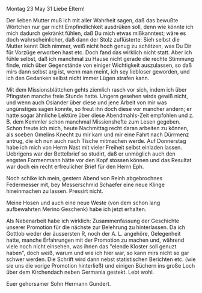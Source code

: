  Montag 23 May 31
Liebe Eltern!

Der lieben Mutter muß ich mit aller Wahrheit sagen, daß das bewußte Wörtchen nur gar nicht Empfindlichkeit ausdrüken soll, denn wie könnte ich mich dadurch gekränkt fühlen, daß Du mich etwas mißkanntest; wäre es doch wahrscheinlicher, daß dann der Stolz zuflüsterte: Sieh selbst die Mutter kennt Dich nimmer, weiß nicht hoch genug zu schätzen, was Du Dir für Vorzüge erworben hast etc. Doch fand das wirklich nicht statt. Aber ich fühle selbst, daß ich manchmal zu Hause nicht gerade die rechte Stimmung finde, mich über Gegenstände von einiger Wichtigkeit auszulassen, so daß mirs dann selbst arg ist, wenn man meint, ich sey liebloser geworden, und ich den Gedanken selbst nicht immer Lügen strafen kann.

Mit dem Missionsblättchen gehts ziemlich rasch vor sich, indem ich über Pfingsten manche freie Stunde hatte. Ungern gesehen wirds gewiß nicht, und wenn auch Osiander über diese und jene Arbeit von mir was ungünstiges sagen konnte, so freut ihn doch diese vor mancher andern; er hatte sogar ähnliche Lektüre über diese Abendmahls-Zeit empfohlen und z. B. dem Kemmler schon manchmal Missionshefte zum Lesen gegeben. Schon freute ich mich, heute Nachmittag recht daran arbeiten zu können, als soeben Gmelins Knecht zu mir kam und mir eine Fahrt nach Dürrmenz antrug, die ich nun auch nach Tische mitmachen werde. Auf Donnerstag habe ich mich von Herrn Nast mit vieler Freiheit selbst einladen lassen. Uebrigens war der Bettelbrief so studirt, daß er unmöglich auch den engsten Formenmann hätte vor den Kopf stossen können und das Resultat war doch ein recht erfreulicher Brief für den Herrn Eph.

Noch schike ich mein, gestern Abend von Reinh abgebrochnes Federmesser mit, bey Messerschmid Schaefer eine neue Klinge hineinmachen zu lassen. Pressirt nicht.

Meine Hosen und auch eine neue Weste (von dem schon lang aufbewahrten Merino Geschenk) habe ich jetzt erhalten.

Als Nebenarbeit habe ich wirklich: Zusammenfassung der Geschichte unserer Promotion für die nächste zur Belehrung zu hinterlassen. Da ich Gottlob weder der äussersten R, noch der A. L. angehöre, Gelegenheit hatte, manche Erfahrungen mit der Promotion zu machen und, während viele noch nicht einsehen, was ihnen das "elende Kloster soll genuzt haben", doch weiß, warum und wie ich hier war, so kann mirs nicht so gar schwer werden. Die Schrift wird dann nebst statistischen Berichten etc. (wie sie uns die vorige Promotion hinterließ) und einigen Büchern ins große Loch über dem Kirchendach neben Germania gestekt. Lebt wohl.

Euer gehorsamer Sohn
 Hermann Gundert.

